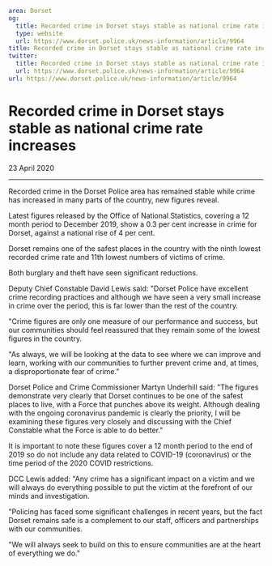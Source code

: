 ```yaml
area: Dorset
og:
  title: Recorded crime in Dorset stays stable as national crime rate increases
  type: website
  url: https://www.dorset.police.uk/news-information/article/9964
title: Recorded crime in Dorset stays stable as national crime rate increases |
twitter:
  title: Recorded crime in Dorset stays stable as national crime rate increases
  url: https://www.dorset.police.uk/news-information/article/9964
url: https://www.dorset.police.uk/news-information/article/9964
```

# Recorded crime in Dorset stays stable as national crime rate increases

23 April 2020

* * *

Recorded crime in the Dorset Police area has remained stable while crime has increased in many parts of the country, new figures reveal.

Latest figures released by the Office of National Statistics, covering a 12 month period to December 2019, show a 0.3 per cent increase in crime for Dorset, against a national rise of 4 per cent.

Dorset remains one of the safest places in the country with the ninth lowest recorded crime rate and 11th lowest numbers of victims of crime.

Both burglary and theft have seen significant reductions.

Deputy Chief Constable David Lewis said: "Dorset Police have excellent crime recording practices and although we have seen a very small increase in crime over the period, this is far lower than the rest of the country.

"Crime figures are only one measure of our performance and success, but our communities should feel reassured that they remain some of the lowest figures in the country.

"As always, we will be looking at the data to see where we can improve and learn, working with our communities to further prevent crime and, at times, a disproportionate fear of crime."

Dorset Police and Crime Commissioner Martyn Underhill said: "The figures demonstrate very clearly that Dorset continues to be one of the safest places to live, with a Force that punches above its weight. Although dealing with the ongoing coronavirus pandemic is clearly the priority, I will be examining these figures very closely and discussing with the Chief Constable what the Force is able to do better."

It is important to note these figures cover a 12 month period to the end of 2019 so do not include any data related to COVID-19 (coronavirus) or the time period of the 2020 COVID restrictions.

DCC Lewis added: "Any crime has a significant impact on a victim and we will always do everything possible to put the victim at the forefront of our minds and investigation.

"Policing has faced some significant challenges in recent years, but the fact Dorset remains safe is a complement to our staff, officers and partnerships with our communities.

"We will always seek to build on this to ensure communities are at the heart of everything we do."
